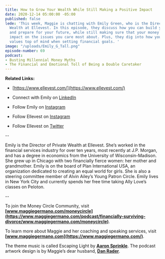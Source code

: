 ```yaml
---
title: How to Grow Your Wealth While Still Making a Positive Impact
date: 2020-12-14 05:00:00 -05:00
published: false
lede: 'This week, Maggie is chatting with Emily Green, who is the Director of Private
  Wealth at Ellevest. In this episode, they discuss how you can build your wealth
  and prepare for your future, while still making sure that your money is making an
  impact on the issues you care most about. Plus, they dig into how you can keep your
  values top of mind when setting financial goals. '
image: "/uploads/Emily_G_Tall.png"
episode-number: 69
podcast:
- Busting Millennial Money Myths
- The Financial and Emotional Toll of Being a Double Caretaker
---
```


**Related Links:**

* [https://www.ellevest.com/](https://www.ellevest.com/)

* Connect with Emily on [LinkedIn](https://www.linkedin.com/in/emily-green-2a98a81a/)

* Follow Emily on [Instagram](https://www.instagram.com/egreen18)

* Follow Ellevest on [Instagram](https://www.instagram.com/ellevest)

* Follow Ellevest on [Twitter](https://twitter.com/Ellevest)

--

Emily is the Director of Private Wealth at Ellevest. She’s worked in the financial services industry for over ten years, most recently at J.P. Morgan, and has a degree in economics from the University of Wisconsin-Madison. She grew up in Chicago with two financially fierce women: her mother and grandmother. Emily is on the board of Plan International USA, an organization dedicated to creating an equal world for girls. She is also a steering committee member of Alvin Ailey’s Young Patron Circle. Emily lives in New York City and currently spends her free time taking Ally Love’s classes on Peloton.

--

To join the Money Circle Community, visit **[www.maggiegermano.com/moneycircle](https://www.maggiegermano.com/podcast/financially-surviving-divorce/www.maggiegermano.com/moneycircle)**.

To learn more about Maggie and her coaching and speaking services, visit **[www.maggiegermano.com](https://www.maggiegermano.com/)**.

The theme music is called Escaping Light by **[Aaron Sprinkle](http://aaronsprinklemusic.com/)**. The podcast artwork design is by Maggie’s dear husband, **[Dan Rader](https://danrdesign.com/)**.
